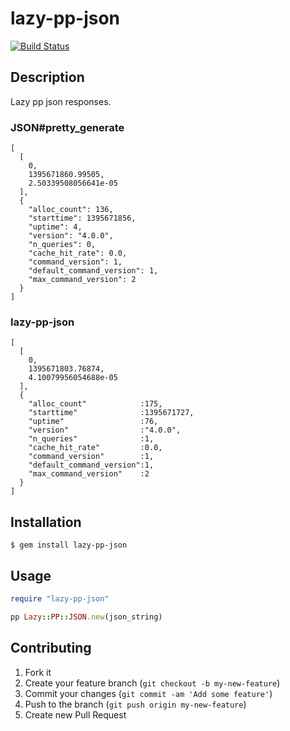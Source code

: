 # lazy-pp-json

[![Build Status](https://travis-ci.org/yoshihara/lazy-pp-json.png?branch=master)](https://travis-ci.org/yoshihara/lazy-pp-json)

## Description

Lazy pp json responses.

### JSON#pretty_generate

```
[
  [
    0,
    1395671860.99505,
    2.50339508056641e-05
  ],
  {
    "alloc_count": 136,
    "starttime": 1395671856,
    "uptime": 4,
    "version": "4.0.0",
    "n_queries": 0,
    "cache_hit_rate": 0.0,
    "command_version": 1,
    "default_command_version": 1,
    "max_command_version": 2
  }
]
```

### lazy-pp-json

```
[
  [
    0,
    1395671803.76874,
    4.10079956054688e-05
  ],
  {
    "alloc_count"            :175,
    "starttime"              :1395671727,
    "uptime"                 :76,
    "version"                :"4.0.0",
    "n_queries"              :1,
    "cache_hit_rate"         :0.0,
    "command_version"        :1,
    "default_command_version":1,
    "max_command_version"    :2
  }
]
```

## Installation

    $ gem install lazy-pp-json

## Usage

```ruby
require "lazy-pp-json"

pp Lazy::PP::JSON.new(json_string)
```

## Contributing

1. Fork it
2. Create your feature branch (`git checkout -b my-new-feature`)
3. Commit your changes (`git commit -am 'Add some feature'`)
4. Push to the branch (`git push origin my-new-feature`)
5. Create new Pull Request
